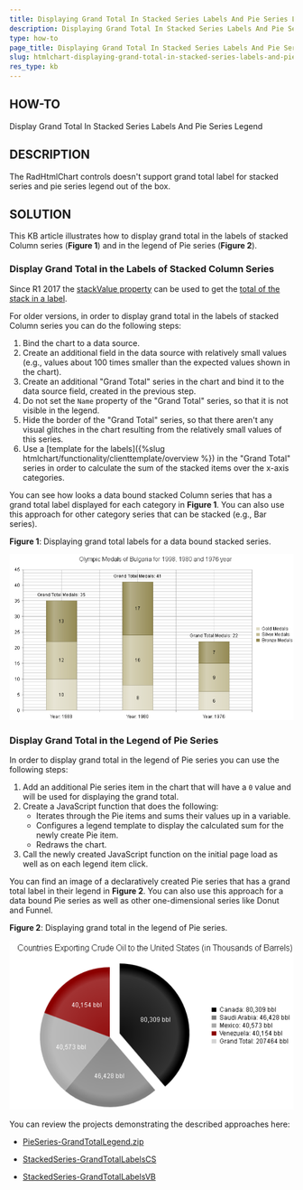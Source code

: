 ```yaml
---
title: Displaying Grand Total In Stacked Series Labels And Pie Series Legend
description: Displaying Grand Total In Stacked Series Labels And Pie Series Legend. Check it now!
type: how-to
page_title: Displaying Grand Total In Stacked Series Labels And Pie Series Legend
slug: htmlchart-displaying-grand-total-in-stacked-series-labels-and-pie-series-legend
res_type: kb
---
```



## HOW-TO 
 Display Grand Total In Stacked Series Labels And Pie Series Legend  
  
## DESCRIPTION 
The RadHtmlChart controls doesn't support grand total label for stacked series and pie series legend out of the box.  
  
## SOLUTION  
This KB article illustrates how to display grand total in the labels of stacked Column series (**Figure 1**) and in the legend of Pie series (**Figure 2**).

### Display Grand Total in the Labels of Stacked Column Series  

Since R1 2017 the [stackValue property](https://docs.telerik.com/kendo-ui/api/javascript/dataviz/ui/chart/configuration/series.labels.template) can be used to get the [total of the stack in a label](https://docs.telerik.com/kendo-ui/controls/charts/how-to/various/show-stack-total).

For older versions, in order to display grand total in the labels of stacked Column series you can do the following steps:

1. Bind the chart to a data source.
1. Create an additional field in the data source with relatively small values (e.g., values about 100 times smaller than the expected values shown in the chart).
1. Create an additional "Grand Total" series in the chart and bind it to the data source field, created in the previous step.
1. Do not set the `Name` property of the "Grand Total" series, so that it is not visible in the legend.
1. Hide the border of the "Grand Total" series, so that there aren't any visual glitches in the chart resulting from the relatively small values of this series.
2. Use a [template for the labels]({%slug htmlchart/functionality/clienttemplate/overview %}) in the "Grand Total" series in order to calculate the sum of the stacked items over the x-axis categories.

You can see how looks a data bound stacked Column series that has a grand total label displayed for each category in **Figure 1**. You can also use this approach for other category series that can be stacked (e.g., Bar series).

**Figure 1**: Displaying grand total labels for a data bound stacked series.   
  
![StackedSeries-GrandTotalLabels](images/htmlchart-stackedseries-grandtotallabels.png)


### Display Grand Total in the Legend of Pie Series

In order to display grand total in the legend of Pie series you can use the following steps:

1. Add an additional Pie series item in the chart that will have a `0` value and will be used for displaying the grand total.
2. Create a JavaScript function that does the following: 
    - Iterates through the Pie items and sums their values up in a variable.
    - Configures a legend template to display the calculated sum for the newly create Pie item.
    - Redraws the chart.
3. Call the newly created JavaScript function on the initial page load as well as on each legend item click.


You can find an image of a declaratively created Pie series that has a grand total label in their legend in **Figure 2**. You can also use this approach for a data bound Pie series as well as other one-dimensional series like Donut and Funnel.

**Figure 2**: Displaying grand total in the legend of Pie series.  
  
![PieSeries-GrandTotalLegend](images/htmlchart-pieseries-grandtotallegend.png)


You can review the projects demonstrating the described approaches here:

* [PieSeries-GrandTotalLegend.zip](files/htmlchart-pieseries-grandtotallegend.zip)

* [StackedSeries-GrandTotalLabelsCS](files/htmlchart-stackedseries-grandtotallabelscs.zip)

* [StackedSeries-GrandTotalLabelsVB](files/htmlchart-stackedseries-grandtotallabelsvb.zip)
